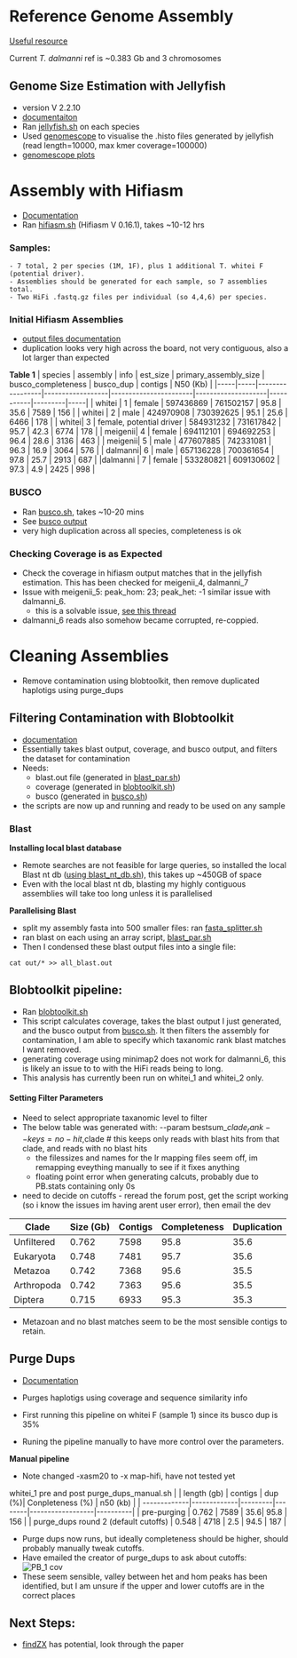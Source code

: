 
# **Reference Genome Assembly**

[Useful resource](https://github.com/alexjvr1/T.dalmanni_Genomics_of_meiotic_drive/blob/main/Electronic_Lab_Book.md#1-genome-assembly)

Current _T. dalmanni_ ref is ~0.383 Gb and 3 chromosomes

## **Genome Size Estimation with Jellyfish**
* version V 2.2.10
* [documentaiton](https://github.com/gmarcais/Jellyfish)
* Ran [jellyfish.sh](https://github.com/BenAlston/stalkie_ref_genome_assembly/blob/main/scripts/jellyfish.sh) on each species
* Used [genomescope](http://qb.cshl.edu/genomescope/) to visualise the .histo files generated by jellyfish (read length=10000, max kmer coverage=100000)
* [genomescope plots](https://github.com/BenAlston/stalkie_ref_genome_assembly/tree/main/lab_book/Data/jellyfish_histos%20)


# **Assembly with Hifiasm**
* [Documentation](https://github.com/chhylp123/hifiasm)
* Ran [hifiasm.sh](https://github.com/BenAlston/stalkie_ref_genome_assembly/blob/main/scripts/hifiasm.sh) (Hifiasm V 0.16.1), takes ~10-12 hrs

### Samples:

  ~~~
  - 7 total, 2 per species (1M, 1F), plus 1 additional T. whitei F (potential driver).
  - Assemblies should be generated for each sample, so 7 assemblies total.
  - Two HiFi .fastq.gz files per individual (so 4,4,6) per species.
  ~~~

### **Initial Hifiasm Assemblies**
* [output files documentation](https://hifiasm.readthedocs.io/en/latest/interpreting-output.html)
* duplication looks very high across the board, not very contiguous, also a lot larger than expected

**Table 1**
| species | assembly | info         | est_size         | primary_assembly_size | busco_completeness | busco_dup | contigs | N50 (Kb) |
|-----|-----|-----------------|------------------|-----------------------|--------------------|-----------|---------|-----|
| whitei | 1 | female       |        597436869 | 761502157             | 95.8               | 35.6      | 7589    | 156 |
| whitei | 2 | male       | 424970908        | 730392625             | 95.1               | 25.6      | 6466    | 178 |
| whitei| 3 | female, potential driver |        584931232 | 731617842             | 95.7               | 42.3      | 6774    | 178 |
| meigenii| 4 | female      |        694112101 | 694692253             | 96.4               | 28.6      | 3136    | 463 |
| meigenii| 5 | male     | 477607885        | 742331081             | 96.3               | 16.9      | 3064    | 576 |
| dalmanni| 6 | male       | 657136228        | 700361654             | 97.8               | 25.7      | 2913    | 687 |
|dalmanni | 7 | female       |        533280821 | 609130602             | 97.3               | 4.9       | 2425    | 998 |


### **BUSCO**
* Ran [busco.sh](https://github.com/BenAlston/stalkie_ref_genome_assembly/blob/main/scripts/busco.sh), takes ~10-20 mins
* See [busco output](https://github.com/BenAlston/stalkie_ref_genome_assembly/tree/main/lab_book/Data/BUSCO_output)
* very high duplication across all species, completeness is ok

### **Checking Coverage is as Expected**
* Check the coverage in hifiasm output matches that in the jellyfish estimation. This has been checked for meigenii_4, dalmanni_7
* Issue with meigenii_5:  peak_hom: 23; peak_het: -1 similar issue with dalmanni_6.
  - this is a solvable issue, [see this thread](https://github.com/chhylp123/hifiasm/issues/245)
* dalmanni_6 reads also somehow became corrupted, re-coppied.

# Cleaning Assemblies
* Remove contamination using blobtoolkit, then remove duplicated haplotigs using purge_dups

## **Filtering Contamination with Blobtoolkit**
* [documentation](https://github.com/blobtoolkit/blobtoolkit)
* Essentially takes blast output, coverage, and busco output, and filters the dataset for contamination
* Needs:
  - blast.out file (generated in [blast_par.sh](https://github.com/BenAlston/stalkie_ref_genome_assembly/tree/main/scripts/blast_par.sh))
  - coverage (generated in [blobtoolkit.sh](https://github.com/BenAlston/stalkie_ref_genome_assembly/edit/main/scripts/blobtoolkit.sh))
  - busco (generated in [busco.sh](https://github.com/BenAlston/stalkie_ref_genome_assembly/tree/main/scripts/busco.sh))
* the scripts are now up and running and ready to be used on any sample

### **Blast**

**Installing local blast database**
* Remote searches are not feasible for large queries, so installed the local Blast nt db ([using blast_nt_db.sh](https://github.com/BenAlston/stalkie_ref_genome_assembly/blob/main/scripts/blast_nt_db.sh)), this takes up ~450GB of space
* Even with the local blast nt db, blasting my highly contiguous assemblies will take too long unless it is parallelised

**Parallelising Blast**
* split my assembly fasta into 500 smaller files: ran [fasta_splitter.sh](https://github.com/BenAlston/stalkie_ref_genome_assembly/blob/main/scripts/fasta_splitter.sh)
* ran blast on each using an array script, [blast_par.sh](https://github.com/BenAlston/stalkie_ref_genome_assembly/tree/main/scripts/blast_par.sh)
* Then I condensed these blast output files into a single file:
~~~
cat out/* >> all_blast.out
~~~

## **Blobtoolkit pipeline:**
* Ran [blobtoolkit.sh](https://github.com/BenAlston/stalkie_ref_genome_assembly/edit/main/scripts/blobtoolkit.sh)
* This script calculates coverage, takes the blast output I just generated, and the busco output from [busco.sh](https://github.com/BenAlston/stalkie_ref_genome_assembly/edit/main/scripts/busco.sh). It then filters the assembly for contamination, I am able to specify which taxanomic rank blast matches I want removed.
* **<Important>** generating coverage using minimap2 does not work for dalmanni_6, this is likely an issue to to with the HiFi reads being to long.
* This analysis has currently been run on whitei_1 and whitei_2 only.

#### **Setting Filter Parameters**
* Need to select appropriate taxanomic level to filter
* The below table was generated with: --param bestsum_$clade_rank--keys=no-hit,$clade # this keeps only reads with blast hits from that clade, and reads with no blast hits
  - the filessizes and names for the lr mapping files seem off, im remapping eveything manually to see if it fixes anything
  - floating point error when generating calcuts, probably due to PB.stats containing only 0s
* need to decide on cutoffs - reread the forum post, get the script working (so i know the issues im having arent user error), then email the dev


| Clade      | Size (Gb) | Contigs | Completeness | Duplication|
|------------|-----------|---------|--------------|------------|
| Unfiltered | 0.762     | 7598    | 95.8         | 35.6       |
| Eukaryota  | 0.748     |  7481   | 95.7         | 35.6       |
| Metazoa    | 0.742     | 7368    | 95.6         | 35.5       |
| Arthropoda | 0.742     | 7363    | 95.6         | 35.5       |
| Diptera    | 0.715     | 6933    | 95.3         | 35.3       | 
* Metazoan and no blast matches seem to be the most sensible contigs to retain.

## **Purge Dups**
* [Documentation](https://github.com/dfguan/purge_dups)
* Purges haplotigs using coverage and sequence similarity info
* First running this pipeline on whitei F (sample 1) since its busco dup is 35%

* Runing the pipeline manually to have more control over the parameters.

**Manual pipeline**

* Note changed -xasm20 to -x map-hifi, have not tested yet

whitei_1 pre and post purge_dups_manual.sh
|              | length (gb) | contigs | dup (%)| Conpleteness (%) | n50 (kb) |
| -------------|-------------|---------|--------|------------------|----------|
| pre-purging  | 0.762 | 7589   |  35.6|   95.8         | 156 |
| purge_dups round 2 (default cutoffs) | 0.548    | 4718      | 2.5    | 94.5     | 187 |


* Purge dups now runs, but ideally completeness should be higher, should probably manually tweak cutoffs.
* Have emailed the creator of purge_dups to ask about cutoffs:
![PB_1 cov](https://github.com/BenAlston/stalkie_ref_genome_assembly/assets/159305266/240949cb-0eae-4b67-a478-9ecd0d1e9c4a)
* These seem sensible, valley between het and hom peaks has been identified, but I am unsure if the upper and lower cutoffs are in the correct places

## **Next Steps:**
*  [findZX](https://github.com/hsigeman/findZX) has potential, look through the paper





